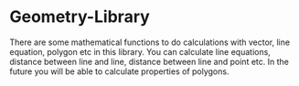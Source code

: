 # Geometry-Library
There are some mathematical functions to do calculations with vector, line equation, polygon etc in this library.
You can calculate line equations, distance between line and line, distance between line and point etc.
In the future you will be able to calculate properties of polygons.
